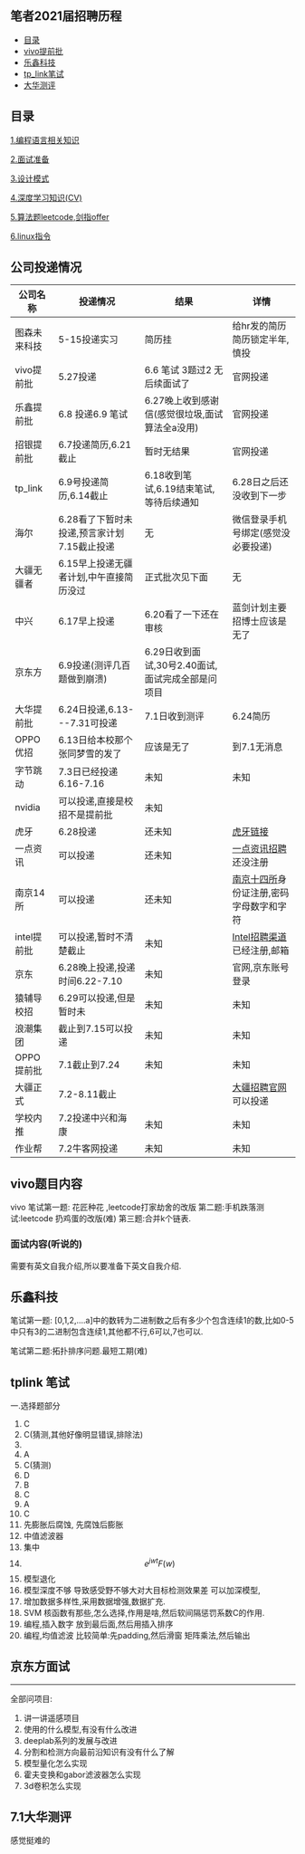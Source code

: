 ## 笔者2021届招聘历程

<!-- TOC -->
  
  - [目录](#目录)
  - [vivo提前批](#vivo题目内容)
  - [乐鑫科技](#乐鑫科技)
  - [tp_link笔试](#tplink-笔试)
  - [大华测评](#7.1大华测评)



## 目录


[1.编程语言相关知识](../2021届秋招/编程语言知识相关/)

[2.面试准备](../2021届秋招/面试准备/)

[3.设计模式](../2021届秋招/设计模式/)

[4.深度学习知识(CV)](../2021届秋招/deeplearning_note/)

[5.算法题leetcode,剑指offer](../2021届秋招/leetcode/)

[6.linux指令](../2021届秋招/linux指令集/linux常用指令.md)

## 公司投递情况

公司名称            | 投递情况          |结果          |     详情 |
|---------|----------------|----------------|------------|
图森未来科技   |5-15投递实习   | 简历挂|给hr发的简历简历锁定半年,慎投|
vivo提前批        |5.27投递 | 6.6 笔试 3题过2 无后续面试了|官网投递
乐鑫提前批       |6.8 投递6.9 笔试 | 6.27晚上收到感谢信(感觉很垃圾,面试算法全a没用)|  官网投递
招银提前批       |  6.7投递简历,6.21截止| 暂时无结果|官网投递
tp_link              | 6.9号投递简历,6.14截止|  6.18收到笔试,6.19结束笔试,等待后续通知| 6.28日之后还没收到下一步|
海尔                    |    6.28看了下暂时未投递,预言家计划7.15截止投递|   无|微信登录手机号绑定(感觉没必要投递)
大疆无疆者      |   6.15早上投递无疆者计划,中午直接简历没过|正式批次见下面|无
中兴                    | 6.17早上投递     |6.20看了一下还在审核|蓝剑计划主要招博士应该是无了
京东方                | 6.9投递(测评几百题做到崩溃)|6.29日收到面试,30号2.40面试,面试完成全部是问项目||
大华提前批      | 6.24日投递,6.13---7.31可投递|7.1日收到测评|6.24简历
OPPO优招       | 6.13日给本校那个张同梦雪的发了|应该是无了|到7.1无消息
字节跳动          |7.3日已经投递 6.16-7.16     |未知|未知|
nvidia               |可以投递,直接是校招不是提前批|未知|
虎牙                   |6.28投递|还未知|[虎牙链接](https://www.nowcoder.com/discuss/443161?from=21tqp)|
一点资讯          |可以投递|还未知|[一点资讯招聘](http://www.hotjob.cn/wt/yidian/web/index/campus)还没注册|
南京14所         |可以投递|还未知|[南京十四所](http://hr.nriet.com/Pages/Job/Jobs.aspx)身份证注册,密码字母数字和字符|
intel提前批      |  可以投递,暂时不清楚截止| 未知|[Intel招聘渠道](https://chinacampus.jobs.intel.com/intel/position/index?recruitmentType=CAMPUSRECRUITMENT)已经注册,邮箱|
京东                    |6.28晚上投递,投递时间6.22-7.10|未知|官网,京东账号登录|
猿辅导校招       |6.29可以投递,但是暂时未|未知|未知|
浪潮集团           |截止到7.15可以投递|未知|未知|
OPPO提前批   |7.1截止到7.24|未知|未知|
大疆正式          |7.2-8.11截止||[大疆招聘官网](https://we.dji.com/zh-CN/campus/recruitment)可以投递|未知|
学校内推|7.2投递中兴和海康|未知|未知
作业帮 |7.2牛客网投递|未知|未知|




## vivo题目内容
vivo 笔试第一题: 花匠种花 ,leetcode打家劫舍的改版
第二题:手机跌落测试:leetcode 扔鸡蛋的改版(难)
第三题:合并k个链表.
### 面试内容(听说的)
需要有英文自我介绍,所以要准备下英文自我介绍.



## 乐鑫科技
笔试第一题:
[0,1,2,....a]中的数转为二进制数之后有多少个包含连续1的数,比如0-5中只有3的二进制包含连续1,其他都不行,6可以,7也可以.

笔试第二题:拓扑排序问题.最短工期(难)

## tplink 笔试
一.选择题部分

1. C
2. C(猜测,其他好像明显错误,排除法)
3. 
4. A
5. C(猜测)
6. D
7. B
8. C
9. A
10. C
11. 先膨胀后腐蚀,  先腐蚀后膨胀
12. 中值滤波器
13. 集中
14. $$ e^{jwt}F(w) $$
15.  模型退化
16.  模型深度不够 导致感受野不够大对大目标检测效果差
    可以加深模型,
17. 增加数据多样性,采用数据增强,数据扩充.
18. SVM 核函数有那些,怎么选择,作用是啥,然后软间隔惩罚系数C的作用.
19. 编程,插入数字  放到最后面,然后用插入排序
20. 编程,均值滤波  比较简单:先padding,然后滑窗 矩阵乘法,然后输出



## 京东方面试
----------------------------------------------
全部问项目:

1. 讲一讲遥感项目
2. 使用的什么模型,有没有什么改进
3. deeplab系列的发展与改进
4. 分割和检测方向最前沿知识有没有什么了解
5. 模型量化怎么实现
6. 霍夫变换和gabor滤波器怎么实现
7. 3d卷积怎么实现

## 7.1大华测评

感觉挺难的
   





